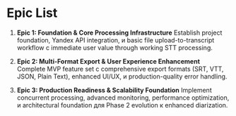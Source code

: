# Epic List

1. **Epic 1: Foundation & Core Processing Infrastructure**
   Establish project foundation, Yandex API integration, и basic file upload-to-transcript workflow с immediate user value through working STT processing.

2. **Epic 2: Multi-Format Export & User Experience Enhancement** 
   Complete MVP feature set с comprehensive export formats (SRT, VTT, JSON, Plain Text), enhanced UI/UX, и production-quality error handling.

3. **Epic 3: Production Readiness & Scalability Foundation**
   Implement concurrent processing, advanced monitoring, performance optimization, и architectural foundation для Phase 2 evolution к enhanced diarization.
